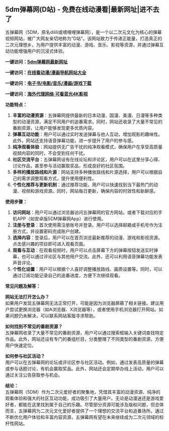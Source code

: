 <h2>5dm弹幕网(D站) - 免费在线动漫看|最新网址|进不去了</h2>
<p>五弹幕网（5DM，原名dilili或嘀哩哩弹幕网），是一个以二次元文化为核心的弹幕视频网站，被广大网友亲切地称为“D站”。该网站致力于传递正能量，打造真正的二次元理想乡，为用户提供丰富的动漫、游戏、音乐、影视等资源，并通过弹幕互动功能增强用户的沉浸式体验。</p>
<p><strong>一键访问：</strong><a href="https://www.rymdh.com/sites/15900.html" target="_blank"><strong>5dm弹幕网最新网址</strong></a></p>
<p><strong>一键访问：</strong><a href="https://www.rymdh.com/favorites/dongmanerciyuan" target="_blank"><strong>在线看动漫/漫画导航网站大全</strong></a></p>
<p><strong>一键访问：</strong><a href="https://wangpanziyuan.pages.dev/" target="_blank"><strong>电子书/电影/音乐/漫画/游戏下载</strong></a></p>
<p><strong>一键访问：</strong><a href="http://ip.harmonylink.net/share/e82025" target="_blank"><strong>海外代理网络·可看蓝光4K影视</strong></a></p>
<p><strong>功能特点：</strong></p>
<ol>
  <li><strong>丰富的动漫资源</strong>：五弹幕网提供最新的日本动漫、国漫、美漫、日漫等多种类型的动漫资源，满足不同用户的追番需求。同时，网站还收录了大量不常见的番剧资源，让用户能够发现更多优质内容。</li>
  <li><strong>弹幕互动功能</strong>：用户可以通过实时发送弹幕与他人互动，增加观影的趣味性。此外，网站还支持语音弹幕功能，进一步提升了用户的参与感。</li>
  <li><strong>纯净观看体验</strong>：网站提供无广告干扰的纯净观看模式，确保用户在享受高质量视频内容的同时，不会受到任何干扰。</li>
  <li><strong>社区交流平台</strong>：五弹幕网设有在线论坛和评论区，用户可以在这里分享心得、讨论作品，甚至参与活动赢取奖品，形成良好的社区氛围。</li>
  <li><strong>多样的播放路线和片源</strong>：网站支持多种播放路线和片源选择，用户可以根据自己的需求调整观看方式，提升使用便利性。</li>
  <li><strong>个性化推荐与更新机制</strong>：通过推荐功能，用户可以快速找到当下最热门的动漫、视频和游戏资源。同时，网站每日更新，确保内容的时效性和新鲜感。</li>
</ol>
<p><strong>使用步骤：</strong></p>
<ol>
  <li><strong>访问网站</strong>：用户可以通过浏览器访问五弹幕网的官方网站，或者下载对应的手机APP（如安卓版5DM弹幕网App）进行使用。</li>
  <li><strong>注册与登录</strong>：首次使用需注册账号并登录。用户可以选择邮箱或手机号作为注册方式，并设置密码完成账户创建。</li>
  <li><strong>选择内容</strong>：登录后，用户可以在首页浏览最新推荐的动漫、游戏和影视资源。点击感兴趣的项目即可进入观看页面。</li>
  <li><strong>观看与互动</strong>：在观看视频时，用户可以点击屏幕下方的弹幕按钮发送实时弹幕，也可以通过评论区与其他用户交流。此外，还可以利用语音弹幕功能发表声音评论。</li>
  <li><strong>个性化设置</strong>：用户可以根据个人喜好调整播放路线、画质设置等。同时，可以通过订阅功能记录自己的追番进度，方便下次继续观看。</li>
</ol>
<p><strong>常见问题及解答：</strong></p>
<p><strong>网站无法打开怎么办？</strong><br>如果用户发现五弹幕网无法正常打开，可能是因为浏览器屏蔽了相关链接。建议用户尝试更换浏览器（如A浏览器、X浏览器等），或者使用手机浏览器打开网站。如果问题仍未解决，可以联系网站客服寻求帮助。</p>
<p><strong>如何找到不常见的番剧资源？</strong><br>五弹幕网收录了大量不常见的番剧资源，用户可以通过搜索框输入关键词查找特定作品。此外，网站还设有专门的番组栏目，分类整理了不同类型的番剧资源，方便用户快速定位。</p>
<p><strong>如何参与社区活动？</strong><br>用户可以在五弹幕网的论坛或评论区参与社区活动。例如，通过发表高质量的弹幕或参与话题讨论，有机会赢取奖品。此外，网站还会定期举办线上活动，用户可以通过关注公告获取参与机会。</p>
<p><strong>结论：</strong><br>五弹幕网（5DM）作为二次元爱好者的聚集地，凭借其丰富的动漫资源、纯净的观看体验和强大的社区互动功能，成功吸引了大量用户。无论是动漫迷还是游戏爱好者，都能在这里找到属于自己的乐趣。尽管部分资源可能涉及版权问题，但总体而言，五弹幕网为二次元文化爱好者提供了一个理想的交流平台和追番场所。通过不断优化用户体验和丰富内容资源，五弹幕网有望在未来继续成为二次元领域的标杆性网站。</p>
